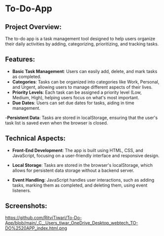 # To-Do-App
## Project Overview: 
The to-do app is a task management tool designed to help users organize their daily activities by adding, categorizing, prioritizing, and tracking tasks.

## Features:

- **Basic Task Management**: Users can easily add, delete, and mark tasks as completed.
- **Categories**: Tasks can be organized into categories like Work, Personal, and Urgent, allowing users to manage different aspects of their lives.
- **Priority Levels**: Each task can be assigned a priority level (Low, Medium, High), helping users focus on what's most important.
- **Due Dates**: Users can set due dates for tasks, aiding in time management.

  
-**Persistent Data**: Tasks are stored in localStorage, ensuring that the user's task list is saved even when the browser is closed.

## Technical Aspects:
- **Front-End Development**: The app is built using HTML, CSS, and JavaScript, focusing on a user-friendly interface and responsive design.

- **Local Storage**: Tasks are stored in the browser's localStorage, which allows for persistent data storage without a backend server.

- **Event Handling**: JavaScript handles user interactions, such as adding tasks, marking them as completed, and deleting them, using event listeners.

## Screenshots:
https://github.com/RitviTiwari/To-Do-App/blob/main/_C__Users_tiwar_OneDrive_Desktop_webtech_TO-DO%2520APP_index.html.png
